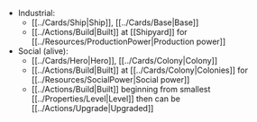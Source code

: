- Industrial:
	- [[../Cards/Ship|Ship]], [[../Cards/Base|Base]]
	- [[../Actions/Build|Built]] at [[Shipyard]] for [[../Resources/ProductionPower|Production power]]
- Social (alive):
	- [[../Cards/Hero|Hero]], [[../Cards/Colony|Colony]]
	- [[../Actions/Build|Built]] at [[../Cards/Colony|Colonies]] for [[../Resources/SocialPower|Social power]]
	- [[../Actions/Build|Built]] beginning from smallest [[../Properties/Level|Level]] then can be [[../Actions/Upgrade|Upgraded]]

